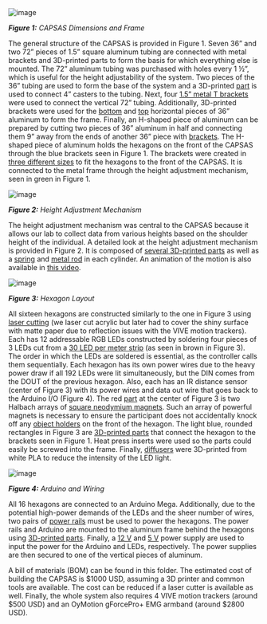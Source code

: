 <img alt="image" src="https://github.com/LIMB-UCF/CAPSAS_Documentation/assets/69369213/75fb4ede-9ac7-4609-b8e5-7d681ad9fa3f">

***Figure 1:** CAPSAS Dimensions and Frame*

The general structure of the CAPSAS is provided in Figure 1. Seven 36” and two 72” pieces of 1.5” square aluminum tubing are connected with metal brackets and 3D-printed parts to form the basis for which everything else is mounted. The 72” aluminum tubing was purchased with holes every 1 ½”, which is useful for the height adjustability of the system. Two pieces of the 36” tubing are used to form the base of the system and a 3D-printed [part](https://github.com/LIMB-UCF/CAPSAS_Documentation/blob/main/CAPSAS%20Physical%20Parts/STLs/Frame%20%26%20Hexagon%20Related%20Items/wheel%20cap%20v3.stl) is used to connect 4” casters to the tubing. Next, four [1.5” metal T brackets](https://www.amazon.com/dp/B0B34HG1YD/) were used to connect the vertical 72” tubing. Additionally, 3D-printed brackets were used for the [bottom](https://github.com/LIMB-UCF/CAPSAS_Documentation/blob/main/CAPSAS%20Physical%20Parts/STLs/Frame%20%26%20Hexagon%20Related%20Items/t%20connector%20v4.stl) and [top](https://github.com/LIMB-UCF/CAPSAS_Documentation/blob/main/CAPSAS%20Physical%20Parts/STLs/Frame%20%26%20Hexagon%20Related%20Items/top%20elbow%20v3.stl) horizontal pieces of 36” aluminum to form the frame. Finally, an H-shaped piece of aluminum can be prepared by cutting two pieces of 36” aluminum in half and connecting them 9” away from the ends of another 36” piece with [brackets](https://www.amazon.com/Riuog-Brackets-Patterned-Bracket-Furniture/dp/B0B7N1QT6Z/). The H-shaped piece of aluminum holds the hexagons on the front of the CAPSAS through the blue brackets seen in Figure 1. The brackets were created in [three different sizes](https://github.com/LIMB-UCF/CAPSAS_Documentation/tree/main/CAPSAS%20Physical%20Parts/STLs/Frame%20%26%20Hexagon%20Related%20Items/Frame%20to%20Hexagon) to fit the hexagons to the front of the CAPSAS. It is connected to the metal frame through the height adjustment mechanism, seen in green in Figure 1.

<img alt="image" src="https://github.com/LIMB-UCF/CAPSAS_Documentation/assets/69369213/e947b545-9935-45ab-883d-09529afc6afb">

***Figure 2:** Height Adjustment Mechanism*

The height adjustment mechanism was central to the CAPSAS because it allows our lab to collect data from various heights based on the shoulder height of the individual. A detailed look at the height adjustment mechanism is provided in Figure 2. It is composed of [several 3D-printed parts](https://github.com/LIMB-UCF/CAPSAS_Documentation/tree/main/CAPSAS%20Physical%20Parts/STLs/Frame%20%26%20Hexagon%20Related%20Items/Height%20Adjustment%20Mechanism) as well as a [spring](https://www.amazon.com/uxcell-Diameter-Stainless-Extended-Compressed/dp/B07MP9TDSH/) and [metal rod](https://www.amazon.com/YXQ-M6x180mm-Double-Adjustable-Stainless/dp/B07QPCWPXQ/) in each cylinder. An animation of the motion is also available in [this video](https://youtu.be/rhj-_HMj1IY).

<img alt="image" src="https://github.com/LIMB-UCF/CAPSAS_Documentation/assets/69369213/75b92b9e-24b8-42ac-ab85-3c30d8371a42">

***Figure 3:** Hexagon Layout*

All sixteen hexagons are constructed similarly to the one in Figure 3 using [laser cutting](https://github.com/LIMB-UCF/CAPSAS_Documentation/tree/main/CAPSAS%20Physical%20Parts/DXFs) (we laser cut acrylic but later had to cover the shiny surface with matte paper due to reflection issues with the VIVE motion trackers). Each has 12 addressable RGB LEDs constructed by soldering four pieces of 3 LEDs cut from a [30 LED per meter strip](https://www.amazon.com/SEZO-Individually-Addressable-Programmable-Non-Waterproof/dp/B097BX7P3V/) (as seen in brown in Figure 3). The order in which the LEDs are soldered is essential, as the controller calls them sequentially. Each hexagon has its own power wires due to the heavy power draw if all 192 LEDs were lit simultaneously, but the DIN comes from the DOUT of the previous hexagon. Also, each has an IR distance sensor (center of Figure 3) with its power wires and data out wire that goes back to the Arduino I/O (Figure 4). The red [part](https://github.com/LIMB-UCF/CAPSAS_Documentation/blob/main/CAPSAS%20Physical%20Parts/STLs/Objects%20%26%20Holders/new%20magnet%20back%20v3.stl) at the center of Figure 3 is two Halbach arrays of [square neodymium magnets](https://www.amazon.com/LOVIMAG-Neodymium-Magnets-Whiteboard-Science/dp/B0CP1N6432/). Such an array of powerful magnets is necessary to ensure the participant does not accidentally knock off any [object holders](https://github.com/LIMB-UCF/CAPSAS_Documentation/tree/main/CAPSAS%20Physical%20Parts/STLs/Objects%20%26%20Holders) on the front of the hexagon. The light blue, rounded rectangles in Figure 3 are [3D-printed parts](https://github.com/LIMB-UCF/CAPSAS_Documentation/blob/main/CAPSAS%20Physical%20Parts/STLs/Frame%20%26%20Hexagon%20Related%20Items/Frame%20to%20Hexagon/connector%20block%20v2.stl) that connect the hexagon to the brackets seen in Figure 1. Heat press inserts were used so the parts could easily be screwed into the frame. Finally, [diffusers](https://github.com/LIMB-UCF/CAPSAS_Documentation/blob/main/CAPSAS%20Physical%20Parts/STLs/Frame%20%26%20Hexagon%20Related%20Items/light%20diffuse%20v2.stl) were 3D-printed from white PLA to reduce the intensity of the LED light.

<img alt="image" src="https://github.com/LIMB-UCF/CAPSAS_Documentation/assets/69369213/453fc22b-b8a9-443b-a957-027695e93e23">

***Figure 4:** Arduino and Wiring*

All 16 hexagons are connected to an Arduino Mega. Additionally, due to the potential high-power demands of the LEDs and the sheer number of wires, two pairs of [power rails](https://www.amazon.com/Positions-Terminal-Pre-Insulated-Barrier-MILAPEAK/dp/B07CLW5FPS/) must be used to power the hexagons. The power rails and Arduino are mounted to the aluminum frame behind the hexagons using [3D-printed parts](https://github.com/LIMB-UCF/CAPSAS_Documentation/tree/main/CAPSAS%20Physical%20Parts/STLs/Frame%20%26%20Hexagon%20Related%20Items/Arduino%20Mount%20to%20Frame). Finally, a [12 V](https://www.amazon.com/R-Tech-UL-Listed-Switching-Supply-Adapter/dp/B00FEOB4EI/) and [5 V](https://www.amazon.com/JOVNO-Converter-100-240V-Transformer-5-5x2-5mm/dp/B08764XJ2M/) power supply are used to input the power for the Arduino and LEDs, respectively. The power supplies are then secured to one of the vertical pieces of aluminum.

A bill of materials (BOM) can be found in this folder. The estimated cost of building the CAPSAS is $1000 USD, assuming a 3D printer and common tools are available. The cost can be reduced if a laser cutter is available as well. Finally, the whole system also requires 4 VIVE motion trackers (around $500 USD) and an OyMotion gForcePro+ EMG armband (around $2800 USD). 
